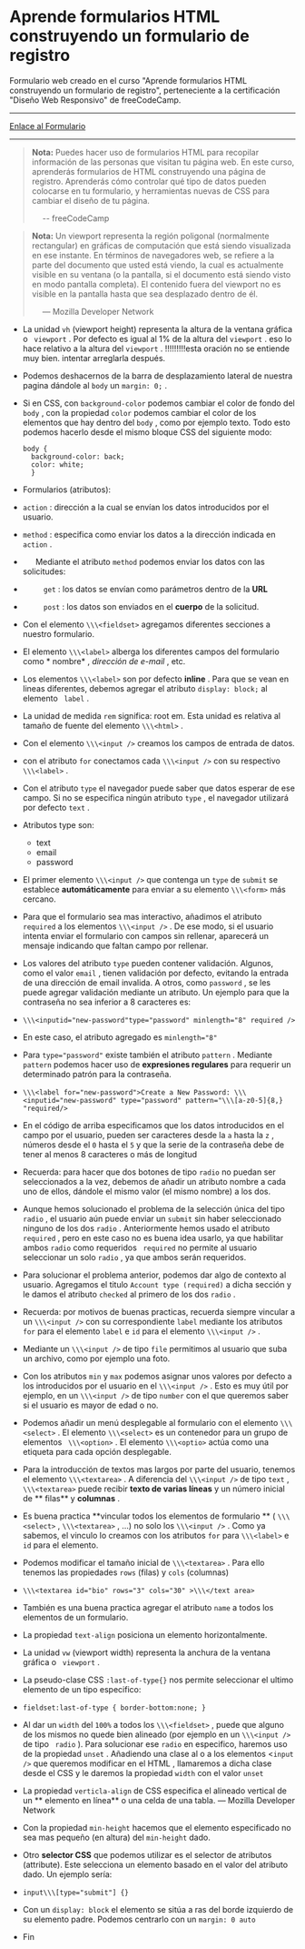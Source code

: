 # Aprende formularios HTML construyendo un formulario de registro

Formulario web creado en el curso "Aprende formularios HTML construyendo un
formulario de registro", perteneciente a la certificación "Diseño Web
Responsivo" de freeCodeCamp.

- - -

[Enlace al Formulario](https://registration-form-bde.netlify.app/)

- - -
> **Nota:** Puedes hacer uso de formularios HTML para recopilar información de
> las personas que visitan tu página web. En este curso, aprenderás formularios
> de HTML construyendo una página de registro. Aprenderás cómo controlar qué tipo
> de datos pueden colocarse en tu formulario, y herramientas nuevas de CSS para
> cambiar el diseño de tu página.
> 
>   -- freeCodeCamp

> **Nota:** Un viewport representa la región poligonal (normalmente rectangular)
> en gráficas de computación que está siendo visualizada en ese instante. En
> términos de navegadores web, se refiere a la parte del documento que usted está
> viendo, la cual es actualmente visible en su ventana (o la pantalla, si el
> documento está siendo visto en modo pantalla completa). El contenido fuera del
> viewport no es visible en la pantalla hasta que sea desplazado dentro de él.
> 
>   — Mozilla Developer Network

- La unidad `vh` (viewport height) representa la altura de la ventana gráfica o `
  viewport` . Por defecto es igual al 1% de la altura del `viewport` . eso lo
  hace relativo a la altura del `viewport` . \!!!!!!!!!esta oración no se
  entiende muy bien. intentar arreglarla después.
- Podemos deshacernos de la barra de desplazamiento lateral de nuestra pagina
  dándole al `body`  un `margin: 0;` .
- Si en CSS, con `background-color`  podemos cambiar el color de fondo del `body`
  , con la propiedad `color`  podemos cambiar el color de los elementos que hay
  dentro del `body` , como por ejemplo texto. Todo esto podemos hacerlo desde el
  mismo bloque CSS del siguiente modo:

  ```
  body {   
    background-color: back;   
    color: white;   
    }
  ```
- Formularios (atributos):
- `action` : dirección a la cual se envían los datos introducidos por el usuario.
- `method` : especifica como enviar los datos a la dirección indicada en `action`
  .
-    Mediante el atributo `method` podemos enviar los datos con las solicitudes:
-     `get` :  los datos se envían como parámetros dentro de la **URL**
-     `post` : los datos son enviados en el **cuerpo** de la solicitud.
- Con el elemento `\\\<fieldset>` agregamos diferentes secciones a nuestro
  formulario.
- El elemento `\\\<label>`  alberga los diferentes campos del formulario como *
  nombre* , *dirección de e-mail* , etc.
- Los elementos `\\\<label>` son por defecto **inline** . Para que se vean en
  lineas diferentes, debemos agregar el atributo `display: block;` al elemento `
  label` .
- La unidad de medida `rem` significa: root em. Esta unidad es relativa al
  tamaño de fuente del elemento `\\\<html>` .
- Con el elemento `\\\<input />` creamos los campos de entrada de datos.
- con el atributo `for` conectamos cada `\\\<input />` con su respectivo `
  \\\<label>` .
- Con el atributo `type` el navegador puede saber que datos esperar de ese
  campo. Si no se especifica ningún atributo `type` , el navegador utilizará por
  defecto `text` .
- Atributos type son:
  - text
  - email
  - password

- El primer elemento `\\\<input />` que contenga un `type`  de `submit` se
  establece **automáticamente** para enviar a su elemento `\\\<form>` más
  cercano.
- Para que el formulario sea mas interactivo, añadimos el atributo `required` a
  los elementos `\\\<input />` . De ese modo, si el usuario intenta enviar el
  formulario con campos sin rellenar, aparecerá un mensaje indicando que faltan
  campo por rellenar.
- Los valores del atributo `type` pueden contener validación. Algunos, como el
  valor `email` , tienen validación por defecto, evitando la entrada de una
  dirección de email invalida. A otros, como `password` , se les puede agregar
  validación mediante un atributo. Un ejemplo para que la contraseña no sea
  inferior a 8 caracteres es:
- `\\\<inputid="new-password"type="password" minlength="8" required />`
- En este caso, el atributo agregado es `minlength="8"`
- Para `type="password"` existe también el atributo `pattern` . Mediante `pattern`
  podemos hacer uso de **expresiones regulares** para requerir un determinado
  patrón para la contraseña.
- `\\\<label for="new-password">Create a New Password:
  \\\<inputid="new-password" type="password" pattern="\\\[a-z0-5]{8,}
  "required/>`
- En el código de arriba especificamos que los datos introducidos en el campo
  por el usuario, pueden ser caracteres desde la `a` hasta la `z` , números
  desde el `0` hasta el `5` y que la serie de la contraseña debe de tener al
  menos 8 caracteres o más de longitud
- Recuerda: para hacer que dos botones de tipo `radio` no puedan ser
  seleccionados a la vez, debemos de añadir un atributo nombre a cada uno de
  ellos, dándole el mismo valor (el mismo nombre) a los dos.
- Aunque hemos solucionado el problema de la selección única del tipo `radio` ,
  el usuario aún puede enviar un `submit` sin haber seleccionado ninguno de los
  dos `radio` . Anteriormente hemos usado el atributo `required` , pero en este
  caso no es buena idea usarlo, ya que  habilitar ambos `radio` como requeridos `
  required` no permite al usuario seleccionar un solo `radio` , ya que ambos
  serán requeridos.
- Para solucionar el problema anterior, podemos dar algo de contexto al
  usuario. Agregamos el titulo `Account type (required)` a dicha sección y le
  damos el atributo `checked` al primero de los dos `radio` .
- Recuerda: por motivos de buenas practicas, recuerda siempre vincular a un 
  `\\\<input />` con su correspondiente `label` mediante los atributos `for`
  para el elemento `label`  e `id` para el elemento `\\\<input />` .
- Mediante un `\\\<input />` de tipo `file` permitimos al usuario que suba un
  archivo, como por ejemplo una foto.
- Con los atributos `min`  y `max` podemos asignar unos valores por defecto a
  los introducidos por el usuario en el `\\\<input />` . Esto es muy útil por
  ejemplo, en un `\\\<input />` de tipo `number` con el que queremos saber si el
  usuario es mayor de edad o no.
- Podemos añadir un menú desplegable al formulario con el elemento `\\\<select>`
  . El elemento `\\\<select>` es un contenedor para un grupo de elementos `
  \\\<option>` . El elemento `\\\<optio>` actúa como una etiqueta para cada
  opción desplegable.
- Para la introducción de textos mas largos por parte del usuario, tenemos el
  elemento `\\\<textarea>` . A diferencia del `\\\<input />` de tipo `text` , `
  \\\<textarea>` puede recibir **texto de varias líneas** y un número inicial de
  \** filas** y **columnas** .
- Es buena practica \**vincular todos los elementos de formulario ** (
  `\\\<select>` , `\\\<textarea>` , …) no solo los `\\\<input />` . Como ya
  sabemos, el vinculo lo creamos con los atributos `for` para `\\\<label>` e `id`
  para el elemento.
- Podemos modificar el tamaño inicial de `\\\<textarea>` . Para ello tenemos las
  propiedades `rows` (filas) y `cols` (columnas)
- `\\\<textarea id="bio" rows="3" cols="30" >\\\</text area>`
- También es una buena practica agregar el atributo `name` a todos los elementos
  de un formulario.
- La propiedad `text-align` posiciona un elemento horizontalmente.
- La unidad `vw` (viewport width) representa la anchura de la ventana gráfica o  `
  viewport` .
- La pseudo-clase CSS `:last-of-type{}` nos permite seleccionar el ultimo
  elemento de un tipo especifico:
- `fieldset:last-of-type { border-bottom:none; }`
- Al dar un `width` del `100%` a todos los `\\\<fieldset>` , puede que alguno de
  los mismos no quede bien alineado (por ejemplo en un `\\\<input />` de tipo `
  radio` ). Para solucionar ese `radio` en especifico, haremos uso de la
  propiedad `unset` . Añadiendo una clase al o a los elementos <`input />` que
  queremos modificar en el HTML , llamaremos a dicha clase desde el CSS y le
  daremos la propiedad `width` con el valor `unset`
- La propiedad `verticla-align` de CSS especifica el alineado vertical de un **
  elemento en línea**  o una celda de una tabla. — Mozilla Developer Network
- Con la propiedad `min-height` hacemos que el elemento especificado no sea mas
  pequeño (en altura) del `min-height` dado.
- Otro **selector CSS** que podemos utilizar es el selector de atributos
  (attribute). Este selecciona un elemento basado en el valor del atributo
  dado. Un ejemplo sería:
- `input\\\[type="submit"] {}`
- Con un `display: block` el elemento se sitúa a ras del borde izquierdo de su
  elemento padre. Podemos centrarlo con un `margin: 0 auto`
- Fin
